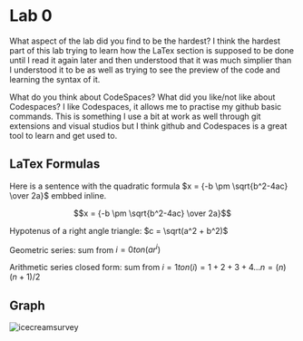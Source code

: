 # Lab 0
What aspect of the lab did you find to be the hardest? I think the hardest part of this lab trying to learn how the LaTex section is supposed to be done until I read it again later and then understood that it was much simplier than I understood it to be as well as trying to see the preview of the code and learning the syntax of it.

What do you think about CodeSpaces? What did you like/not like about Codespaces? I like Codespaces, it allows me to practise my github basic commands. This is something I use a bit at work as well through git extensions and visual studios but I think github and Codespaces is a great tool to learn and get used to.

## LaTex Formulas
Here is a sentence with the  quadratic formula $x = {-b \pm \sqrt{b^2-4ac} \over 2a}$ embbed inline.

$$x = {-b \pm \sqrt{b^2-4ac} \over 2a}$$

Hypotenus of a right angle triangle: $c = \sqrt(a^2 + b^2)$

Geometric series: sum from $i=0 to n (ar^i)$

Arithmetic series closed form: sum from $i = 1 to n (i) = 1 + 2 + 3 + 4...n=(n)(n+1)/2$




## Graph
![icecreamsurvey](https://user-images.githubusercontent.com/25591984/190539963-c671cb5d-5006-4e9e-a1e0-bfece0bc12f1.png)

